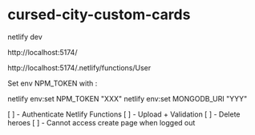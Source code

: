 # cursed-city-custom-cards

netlify dev

http://localhost:5174/

http://localhost:5174/.netlify/functions/User

Set env NPM_TOKEN with :

netlify env:set NPM_TOKEN "XXX"
netlify env:set MONGODB_URI "YYY"

[ ] - Authenticate Netlify Functions
[ ] - Upload + Validation
[ ] - Delete heroes
[ ] - Cannot access create page when logged out